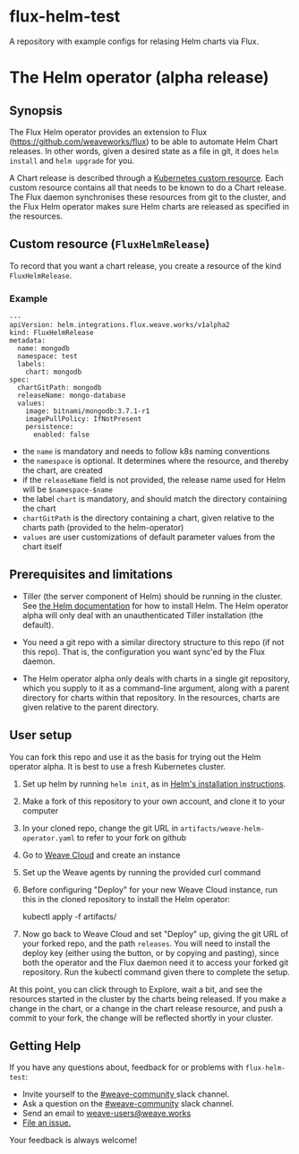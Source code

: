 # flux-helm-test

A repository with example configs for relasing Helm charts via Flux.

# The Helm operator (alpha release)

## Synopsis

The Flux Helm operator provides an extension to Flux
(https://github.com/weaveworks/flux) to be able to automate Helm Chart
releases. In other words, given a desired state as a file in git, it
does `helm install` and `helm upgrade` for you.

A Chart release is described through a
[Kubernetes custom resource](https://kubernetes.io/docs/concepts/api-extension/custom-resources/). Each
custom resource contains all that needs to be known to do a Chart
release. The Flux daemon synchronises these resources from git to the
cluster, and the Flux Helm operator makes sure Helm charts are
released as specified in the resources.

## Custom resource (`FluxHelmRelease`)

To record that you want a chart release, you create a resource of the kind `FluxHelmRelease`.

### Example
```
---
apiVersion: helm.integrations.flux.weave.works/v1alpha2
kind: FluxHelmRelease
metadata:
  name: mongodb
  namespace: test
  labels:
    chart: mongodb
spec:
  chartGitPath: mongodb
  releaseName: mongo-database
  values:
    image: bitnami/mongodb:3.7.1-r1
    imagePullPolicy: IfNotPresent
    persistence:
      enabled: false
```

 - the `name` is mandatory and needs to follow k8s naming conventions
 - the `namespace` is optional. It determines where the resource, and thereby the chart, are created
 - if the `releaseName` field is not provided, the release name used for Helm will be `$namespace-$name`
 - the label `chart` is mandatory, and should match the directory containing the chart
 - `chartGitPath` is the directory containing a chart, given relative to the charts path (provided to the helm-operator)
 - `values` are user customizations of default parameter values from the chart itself

## Prerequisites and limitations

- Tiller (the server component of Helm) should be running in the
  cluster. See
  [the Helm documentation](https://docs.helm.sh/using_helm/#quickstart)
  for how to install Helm. The Helm operator alpha will only deal with
  an unauthenticated Tiller installation (the default).

- You need a git repo with a similar directory structure to this repo
  (if not this repo). That is, the configuration you want sync'ed by
  the Flux daemon.

- The Helm operator alpha only deals with charts in a single git
  repository, which you supply to it as a command-line argument, along
  with a parent directory for charts within that repository. In the
  resources, charts are given relative to the parent directory.

## User setup

You can fork this repo and use it as the basis for trying out the Helm
operator alpha. It is best to use a fresh Kubernetes cluster.

 1. Set up helm by running `helm init`, as in [Helm's installation instructions](https://docs.helm.sh/using_helm/#quickstart).
 2. Make a fork of this repository to your own account, and clone it to your computer
 3. In your cloned repo, change the git URL in `artifacts/weave-helm-operator.yaml` to refer to your fork on github
 4. Go to [Weave Cloud](https://cloud.weave.works/) and create an instance
 5. Set up the Weave agents by running the provided curl command

 6. Before configuring "Deploy" for your new Weave Cloud instance, run
    this in the cloned repository to install the Helm operator:

    kubectl apply -f artifacts/

 7. Now go back to Weave Cloud and set "Deploy" up, giving the git URL
    of your forked repo, and the path `releases`. You will need to
    install the deploy key (either using the button, or by copying and
    pasting), since both the operator and the Flux daemon need it to
    access your forked git repository. Run the kubectl command given
    there to complete the setup.

At this point, you can click through to Explore, wait a bit, and see
the resources started in the cluster by the charts being released. If
you make a change in the chart, or a change in the chart release
resource, and push a commit to your fork, the change will be reflected
shortly in your cluster.

## <a name="help"></a>Getting Help

If you have any questions about, feedback for or problems with `flux-helm-test`:

- Invite yourself to the <a href="https://weaveworks.github.io/community-slack/" target="_blank"> #weave-community </a> slack channel.
- Ask a question on the <a href="https://weave-community.slack.com/messages/general/"> #weave-community</a> slack channel.
- Send an email to <a href="mailto:weave-users@weave.works">weave-users@weave.works</a>
- <a href="https://github.com/weaveworks/flux-helm-test/issues/new">File an issue.</a>

Your feedback is always welcome!
